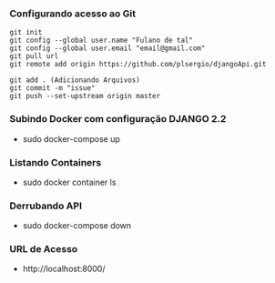 ### Configurando acesso ao Git
```
git init
git config --global user.name "Fulano de tal"
git config --global user.email "email@gmail.com"
git pull url
git remote add origin https://github.com/plsergio/djangoApi.git

git add . (Adicionando Arquivos)
git commit -m "issue"
git push --set-upstream origin master
```

### Subindo Docker com configuração DJANGO 2.2
- sudo docker-compose up

### Listando Containers
- sudo docker container ls

### Derrubando API
- sudo docker-compose down

### URL de Acesso
- http://localhost:8000/

